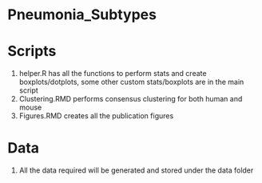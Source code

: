 # Pneumonia_Subtypes

# Scripts

1. helper.R has all the functions to perform stats and create boxplots/dotplots, some other custom stats/boxplots are in the main script
2. Clustering.RMD performs consensus clustering for both human and mouse
3. Figures.RMD creates all the publication figures

# Data
1. All the data required will be generated and stored under the data folder



